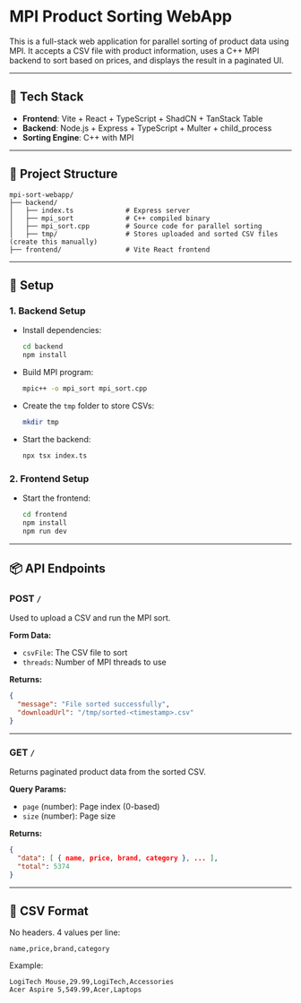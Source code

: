 # MPI Product Sorting WebApp

This is a full-stack web application for parallel sorting of product data using MPI. It accepts a CSV file with product information, uses a C++ MPI backend to sort based on prices, and displays the result in a paginated UI.

---

## 🧠 Tech Stack

- **Frontend**: Vite + React + TypeScript + ShadCN + TanStack Table
- **Backend**: Node.js + Express + TypeScript + Multer + child\_process
- **Sorting Engine**: C++ with MPI

---

## 📁 Project Structure

```
mpi-sort-webapp/
├── backend/
│   ├── index.ts             # Express server
│   ├── mpi_sort             # C++ compiled binary
│   ├── mpi_sort.cpp         # Source code for parallel sorting
│   ├── tmp/                 # Stores uploaded and sorted CSV files (create this manually)
├── frontend/                # Vite React frontend
```

---

## 🚀 Setup

### 1. Backend Setup

- Install dependencies:
  ```bash
  cd backend
  npm install
  ```
- Build MPI program:
  ```bash
  mpic++ -o mpi_sort mpi_sort.cpp
  ```
- Create the `tmp` folder to store CSVs:
  ```bash
  mkdir tmp
  ```
- Start the backend:
  ```bash
  npx tsx index.ts
  ```

### 2. Frontend Setup

- Start the frontend:
  ```bash
  cd frontend
  npm install
  npm run dev
  ```

---

## 📦 API Endpoints

### POST `/`

Used to upload a CSV and run the MPI sort.

**Form Data:**

- `csvFile`: The CSV file to sort
- `threads`: Number of MPI threads to use

**Returns:**

```json
{
  "message": "File sorted successfully",
  "downloadUrl": "/tmp/sorted-<timestamp>.csv"
}
```

---

### GET `/`

Returns paginated product data from the sorted CSV.

**Query Params:**

- `page` (number): Page index (0-based)
- `size` (number): Page size

**Returns:**

```json
{
  "data": [ { name, price, brand, category }, ... ],
  "total": 5374
}
```

---

## 📄 CSV Format

No headers. 4 values per line:

```
name,price,brand,category
```

Example:

```
LogiTech Mouse,29.99,LogiTech,Accessories
Acer Aspire 5,549.99,Acer,Laptops
```

